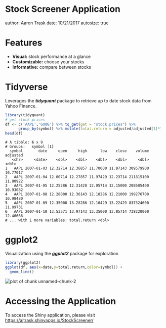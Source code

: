Stock Screener Application
========================================================
author: Aaron Trask
date: 10/21/2017
autosize: true

Features
========================================================

- **Visual:** stock performance at a glance
- **Customizable:** choose your stocks
- **Informative:** compare between stocks

Tidyverse
========================================================

Leverages the ***tidyquant*** package to retrieve up to date stock data from Yahoo Finance.

```r
library(tidyquant)
# get stock prices
df <- c('AAPL','GOOG') %>% tq_get(get = "stock.prices") %>%
      group_by(symbol) %>% mutate(total.return = adjusted/adjusted[1]*100)
head(df)
```

```
# A tibble: 6 x 9
# Groups:   symbol [1]
  symbol       date     open     high      low    close    volume adjusted
   <chr>     <date>    <dbl>    <dbl>    <dbl>    <dbl>     <dbl>    <dbl>
1   AAPL 2007-01-03 12.32714 12.36857 11.70000 11.97143 309579900 10.77017
2   AAPL 2007-01-04 12.00714 12.27857 11.97429 12.23714 211815100 11.00922
3   AAPL 2007-01-05 12.25286 12.31428 12.05714 12.15000 208685400 10.93082
4   AAPL 2007-01-08 12.28000 12.36143 12.18286 12.21000 199276700 10.98480
5   AAPL 2007-01-09 12.35000 13.28286 12.16429 13.22429 837324600 11.89731
6   AAPL 2007-01-10 13.53571 13.97143 13.35000 13.85714 738220000 12.46666
# ... with 1 more variables: total.return <dbl>
```

ggplot2
========================================================

Visualization using the ***ggplot2*** package for exploration.


```r
library(ggplot2)
ggplot(df, aes(x=date,y=total.return,color=symbol)) +
  geom_line()
```

<img src="StockScreenerPitch-figure/unnamed-chunk-2-1.png" title="plot of chunk unnamed-chunk-2" alt="plot of chunk unnamed-chunk-2" style="display: block; margin: auto;" />


Accessing the Application
========================================================
To access the Shiny application, please visit <https://ajtrask.shinyapps.io/StockScreener/>
